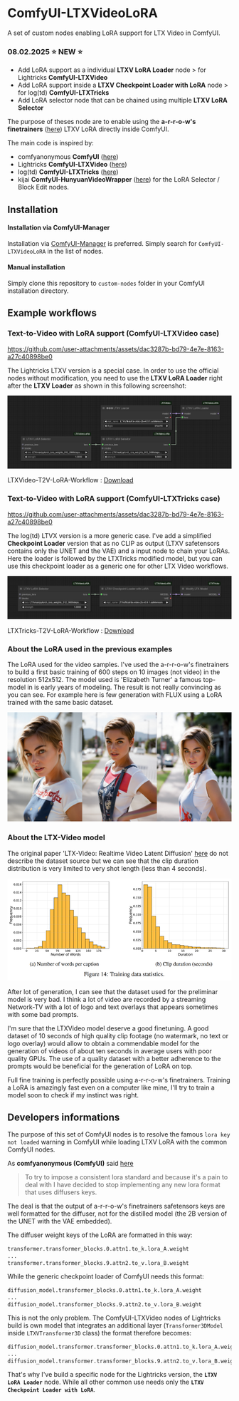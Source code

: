 # ComfyUI-LTXVideoLoRA
A set of custom nodes enabling LoRA support for LTX Video in ComfyUI.

### 08.02.2025 ⭐ NEW ⭐

- Add LoRA support as a individual  **LTXV LoRA Loader** node > for Lightricks **ComfyUI-LTXVideo**
- Add LoRA support inside a **LTXV Checkpoint Loader with LoRA** node > for log(td) **ComfyUI-LTXTricks**
- Add LoRA selector node that can be chained using multiple **LTXV LoRA Selector**

The purpose of theses node are to enable using the **a-r-r-o-w's finetrainers** ([here](https://github.com/a-r-r-o-w/finetrainers)) LTXV LoRA directly inside ComfyUI.

The main code is inspired by:
- comfyanonymous **ComfyUI** ([here](https://github.com/comfyanonymous/ComfyUI))
- Lightricks **ComfyUI-LTXVideo** ([here](https://github.com/Lightricks/ComfyUI-LTXVideo)) 
- log(td) **ComfyUI-LTXTricks** ([here](https://github.com/logtd/ComfyUI-LTXTricks))
- kijai **ComfyUI-HunyuanVideoWrapper** ([here](https://github.com/kijai/ComfyUI-HunyuanVideoWrapper)) for the LoRA Selector / Block Edit nodes.

## Installation

#### Installation via ComfyUI-Manager

Installation via [ComfyUI-Manager](https://github.com/ltdrdata/ComfyUI-Manager) is preferred. Simply search for `ComfyUI-LTXVideoLoRA` in the list of nodes.

#### Manual installation

Simply clone this repository to `custom-nodes` folder in your ComfyUI installation directory.

## Example workflows

### Text-to-Video with LoRA support (ComfyUI-LTXVideo case)

https://github.com/user-attachments/assets/dac3287b-bd79-4e7e-8163-a27c40898be0

The Lightricks LTXV version is a special case. In order to use the official nodes without modification, you need to use the **LTXV LoRA Loader** right after the **LTXV Loader** as shown in this following screenshot:

![workflow](assets/LTXVideo-Special-Case.png)

LTXVideo-T2V-LoRA-Workflow : [Download](assets/LTXVideo-T2V-LoRA-Workflow.json)

### Text-to-Video with LoRA support (ComfyUI-LTXTricks case)

https://github.com/user-attachments/assets/dac3287b-bd79-4e7e-8163-a27c40898be0

The log(td) LTVX version is a more generic case. I've add a simplified **Checkpoint Loader** version that as no CLIP as output (LTXV safetensors contains only the UNET and the VAE) and a input node to chain your LoRAs. Here the loader is followed by the LTXTricks modified model, but you can use this checkpoint loader as a generic one for other LTX Video workflows.

![workflow](assets/LTXTricks-Special-Case.png)

LTXTricks-T2V-LoRA-Workflow : [Download](assets/LTXTricks-T2V-LoRA-Workflow.json)

### About the LoRA used in the previous examples

The LoRA used for the video samples. I've used the a-r-r-o-w's finetrainers to build a first basic training of 600 steps on 10 images (not video) in the resolution 512x512. The model used is 'Elizabeth Turner' a famous top-model in is early years of modeling. The result is not really convincing as you can see. For example here is few generation with FLUX using a LoRA trained with the same basic dataset.

![workflow](assets/ET-Flux-Trained.png)

### About the LTX-Video model

The original paper 'LTX-Video: Realtime Video Latent Diffusion' [here](https://arxiv.org/abs/2501.00103) do not describe the dataset source but we can see that the clip duration distribution is very limited to very shot length (less than 4 seconds).

![workflow](assets/LTXVideo-Training-Data-Statistics.png)

After lot of generation, I can see that the dataset used for the preliminar model is very bad. I think a lot of video are recorded by a streaming Network-TV with a lot of logo and text overlays that appears sometimes with some bad prompts.

I'm sure that the LTXVideo model deserve a good finetuning. A good dataset of 10 seconds of high quality clip footage (no watermark, no text or logo overlay) would allow to obtain a commendable model for the generation of videos of about ten seconds in average users with poor quality GPUs. The use of a quality dataset with a better adherence to the prompts would be beneficial for the generation of LoRA on top.

Full fine training is perfectly possible using a-r-r-o-w's finetrainers. Training a LoRA is amazingly fast even on a computer like mine, I'll try to train a model soon to check if my instinct was right.

## Developers informations

The purpose of this set of ComfyUI nodes is to resolve the famous `lora key not loaded` warning in ComfyUI while loading LTXV LoRA with the common ComfyUI nodes.

As **comfyanonymous (ComfyUI)** said [here](https://github.com/comfyanonymous/ComfyUI/issues/6531#issuecomment-2629385999)

> To try to impose a consistent lora standard and because it's a pain to deal with I have decided to stop implementing any new lora format that uses diffusers keys.

The deal is that the output of a-r-r-o-w's finetrainers safetensors keys are well formatted for the diffuser, not for the distilled model (the 2B version of the UNET with the VAE embedded).

The diffuser weight keys of the LoRA are formatted in this way:
```
transformer.transformer_blocks.0.attn1.to_k.lora_A.weight
...
transformer.transformer_blocks.9.attn2.to_v.lora_B.weight
```
While the generic checkpoint loader of ComfyUI needs this format:
```
diffusion_model.transformer_blocks.0.attn1.to_k.lora_A.weight
...
diffusion_model.transformer_blocks.9.attn2.to_v.lora_B.weight
```
This is not the only problem. The ComfyUI-LTXVideo nodes of Lightricks build is own model that integrates an additional layer (`Transformer3DModel` inside `LTXVTransformer3D` class) the format therefore becomes:
```
diffusion_model.transformer.transformer_blocks.0.attn1.to_k.lora_A.weight
...
diffusion_model.transformer.transformer_blocks.9.attn2.to_v.lora_B.weight
```
That's why I've build a specific node for the Lightricks version, the **`LTXV LoRA Loader`** node. While all other common use needs only the **`LTXV Checkpoint Loader with LoRA`**.